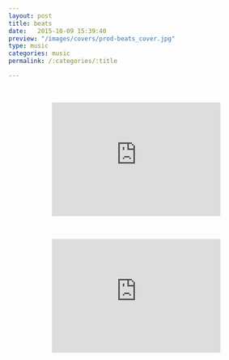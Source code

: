 ```yaml
---
layout: post
title: beats
date:   2015-10-09 15:39:40
preview: "/images/covers/prod-beats_cover.jpg"
type: music
categories: music
permalink: /:categories/:title

---
```

<center>
<p>&nbsp;</p>
<iframe width="333" height="225" src="https://www.youtube.com/embed/WsWXLmIo6KI" title="EVANS (prod. STRCH)" frameborder="0" allow="accelerometer; autoplay; clipboard-write; encrypted-media; gyroscope; picture-in-picture" allowfullscreen></iframe>
<p>&nbsp;</p>
<iframe width="333" height="225" src="https://www.youtube.com/embed/z8aWRQ-Ay78" title="BAKER (prod. STRCH)" frameborder="0" allow="accelerometer; autoplay; clipboard-write; encrypted-media; gyroscope; picture-in-picture" allowfullscreen></iframe>

